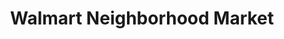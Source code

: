 ---
title: "Walmart Neighborhood Market"
url: /radcliff/walmart-neighborhood-market/
shop: Supermarkt
---